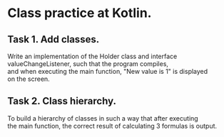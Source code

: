 # Class practice at Kotlin.

## Task 1. Add classes.
Write an implementation of the Holder class and interface  
valueChangeListener, such that the program compiles,  
and when executing the main function, "New value is 1" is displayed  
on the screen.

## Task 2. Class hierarchy.
To build a hierarchy of classes in such a way that after executing  
the main function, the correct result of calculating 3 formulas is output.

